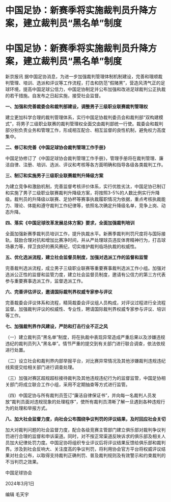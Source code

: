 # 中国足协：新赛季将实施裁判员升降方案，建立裁判员“黑名单”制度

# 中国足协：新赛季将实施裁判员升降方案，建立裁判员“黑名单”制度

新京报讯
据中国足协消息，为进一步加强裁判管理体制机制建设，完善和理顺裁判管理、培训、选派和评议等工作流程，打击和防范“假赌黑”，营造风清气正的足球环境，提高中国足球公信力，中国足协制定并公布加强和改进足球裁判公正执裁的若干措施。自发布之日起实施，接受社会监督。

**一、加强和完善裁委会和裁判部建设，调整男子三级职业联赛裁判管理权**

建立更加科学合理的裁判管理体系，实行中国足协裁判委员会和裁判部“双构建模式”，将男子三级职业联赛的裁判管理权全面交由裁判部统一行使。裁委会和裁判部分别负责业务和管理工作，形成相互配合、相互监督的良性机制，避免权力高度集中。

**二、修订和完善《中国足球协会裁判管理工作手册》**

中国足协修订了《中国足球协会裁判管理工作手册》，管理手册将在裁判管理、廉洁自律、注册、培训、选派、评议和考核等各方面明确和指导各级各类裁判工作。

**三、制订和实施男子三级职业联赛裁判升降级方案**

为建立竞争和激励机制，完善监督考核评价体系，实行优胜劣汰，中国足协已制订和实施了男子三级职业联赛裁判升降级方案，将按照3-5%的人数比例实行升降级。裁判员的升降级以联赛、足协杯等赛事执裁履职情况为依据，重点考核执裁能力、理论、体能和遵守裁判工作纪律等，依照名次确定升降级名单，竞争上岗、动态升降。

**四、落实《中国足球改革发展总体方案》要求，全面加强裁判培训**

全面加强新赛季裁判员培训工作，提升执裁水平。新赛季裁判判罚尺度将与国际接轨，鼓励合理对抗和增加比赛净时间，并从严处理球员违反体育精神行为，打击球场暴力等，捍卫良好的赛风赛纪，切实维护裁判临场执裁的权威性。

**五、优化选派流程，建立社会监督员制度，加强对选派工作的监督和监管**

完善裁判选派流程，成立男子三级职业联赛等重要赛事裁判选派工作小组。加强对选派公正性的监督和监管力度，建立社会监督员制度，邀请有公信力的第三方代表参与重要赛事选派工作，监督选派工作。

**六、完善评估评议，邀请国际裁判界权威专家参与评议**

完善裁委会评议体系和流程，精简裁委会评议组人员构成，对评议过程进行全流程监督。加强裁判评议的权威性、专业性，聘请国际裁判界权威专家参与评议、培训等工作。

**七、加强裁判界作风建设，严防和打击行业不正之风**

（一）建立裁判员“黑名单”制度，将在执裁中表现异常造成严重后果以及涉嫌违规违纪的裁判员列入“黑名单”。情节严重的提交到有关部门进行联合调查，依法依规进行处置。

（二）设立社会和裁判界内部举报平台，对比赛异常情况及其他涉嫌裁判违规违纪线索提交给相关部门进行调查处理。

（三）加强对赛区超规超标接待裁判及其他违规违纪行为的监督监管，中国足协相关部门将成立联合工作小组，采用不定期抽查等方式进行监管。

（四）中国足协与所有裁判员签订“廉洁自律保证书”，并向每一名裁判人员发放“裁判员面对违规现象的处理程序”，使所有裁判员清晰了解一旦遇到各种违规行为的处理和举报方式。

**八、加大社会监督力度，向社会公布围绕争议判罚的评议结果，及时回应社会关切**

加大对裁判问题的社会监督力度，配合各级竞赛主管部门建立俱乐部对裁判争议判罚进行合理的监督和申诉渠道。同时，对不按正常渠道反映诉求的俱乐部及相关人员加大纪律处罚力度。中国足协将组织专业评议后将评议结果反馈给俱乐部和裁判界。涉及到社会反响大、关注度高的争议判罚，将利用协会官方平台将权威评议结果对社会公布，以取得支持裁判正确判罚、普及裁判规则及有效警示和约束裁判的不当判罚之效果。

中国足球协会

2024年3月1日

编辑 毛天宇

